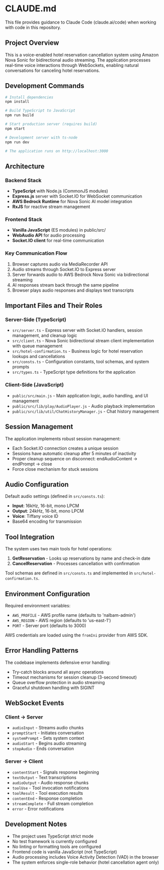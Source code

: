 # CLAUDE.md

This file provides guidance to Claude Code (claude.ai/code) when working with code in this repository.

## Project Overview

This is a voice-enabled hotel reservation cancellation system using Amazon Nova Sonic for bidirectional audio streaming. The application processes real-time voice interactions through WebSockets, enabling natural conversations for canceling hotel reservations.

## Development Commands

```bash
# Install dependencies
npm install

# Build TypeScript to JavaScript
npm run build

# Start production server (requires build)
npm start

# Development server with ts-node
npm run dev

# The application runs on http://localhost:3000
```

## Architecture

### Backend Stack
- **TypeScript** with Node.js (CommonJS modules)
- **Express.js** server with Socket.IO for WebSocket communication
- **AWS Bedrock Runtime** for Nova Sonic AI model integration
- **RxJS** for reactive stream management

### Frontend Stack
- **Vanilla JavaScript** (ES modules) in public/src/
- **WebAudio API** for audio processing
- **Socket.IO client** for real-time communication

### Key Communication Flow
1. Browser captures audio via MediaRecorder API
2. Audio streams through Socket.IO to Express server
3. Server forwards audio to AWS Bedrock Nova Sonic via bidirectional streaming
4. AI responses stream back through the same pipeline
5. Browser plays audio responses and displays text transcripts

## Important Files and Their Roles

### Server-Side (TypeScript)
- `src/server.ts` - Express server with Socket.IO handlers, session management, and cleanup logic
- `src/client.ts` - Nova Sonic bidirectional stream client implementation with queue management
- `src/hotel-confirmation.ts` - Business logic for hotel reservation lookups and cancellations
- `src/consts.ts` - Configuration constants, tool schemas, and system prompts
- `src/types.ts` - TypeScript type definitions for the application

### Client-Side (JavaScript)
- `public/src/main.js` - Main application logic, audio handling, and UI management
- `public/src/lib/play/AudioPlayer.js` - Audio playback implementation
- `public/src/lib/util/ChatHistoryManager.js` - Chat history management

## Session Management

The application implements robust session management:
- Each Socket.IO connection creates a unique session
- Sessions have automatic cleanup after 5 minutes of inactivity
- Proper cleanup sequence on disconnect: endAudioContent → endPrompt → close
- Force close mechanism for stuck sessions

## Audio Configuration

Default audio settings (defined in `src/consts.ts`):
- **Input**: 16kHz, 16-bit, mono LPCM
- **Output**: 24kHz, 16-bit, mono LPCM
- **Voice**: Tiffany voice ID
- Base64 encoding for transmission

## Tool Integration

The system uses two main tools for hotel operations:
1. **GetReservation** - Looks up reservations by name and check-in date
2. **CancelReservation** - Processes cancellation with confirmation

Tool schemas are defined in `src/consts.ts` and implemented in `src/hotel-confirmation.ts`.

## Environment Configuration

Required environment variables:
- `AWS_PROFILE` - AWS profile name (defaults to 'nalbam-admin')
- `AWS_REGION` - AWS region (defaults to 'us-east-1')
- `PORT` - Server port (defaults to 3000)

AWS credentials are loaded using the `fromIni` provider from AWS SDK.

## Error Handling Patterns

The codebase implements defensive error handling:
- Try-catch blocks around all async operations
- Timeout mechanisms for session cleanup (3-second timeout)
- Queue overflow protection in audio streaming
- Graceful shutdown handling with SIGINT

## WebSocket Events

### Client → Server
- `audioInput` - Streams audio chunks
- `promptStart` - Initiates conversation
- `systemPrompt` - Sets system context
- `audioStart` - Begins audio streaming
- `stopAudio` - Ends conversation

### Server → Client
- `contentStart` - Signals response beginning
- `textOutput` - Text transcriptions
- `audioOutput` - Audio response chunks
- `toolUse` - Tool invocation notifications
- `toolResult` - Tool execution results
- `contentEnd` - Response completion
- `streamComplete` - Full stream completion
- `error` - Error notifications

## Development Notes

- The project uses TypeScript strict mode
- No test framework is currently configured
- No linting or formatting tools are configured
- Frontend code is vanilla JavaScript (not TypeScript)
- Audio processing includes Voice Activity Detection (VAD) in the browser
- The system enforces single-role behavior (hotel cancellation agent only)